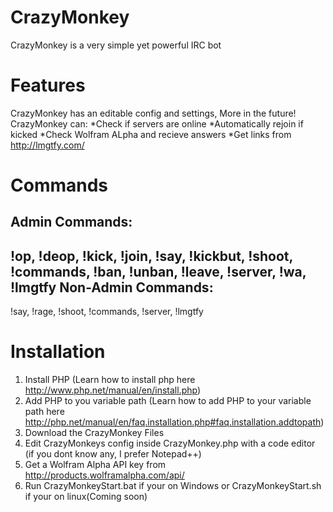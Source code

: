 CrazyMonkey
===========

CrazyMonkey is a very simple yet powerful IRC bot

Features
========
CrazyMonkey has an editable config and settings, More in the future!
CrazyMonkey can:
*Check if servers are online
*Automatically rejoin if kicked
*Check Wolfram ALpha and recieve answers
*Get links from http://lmgtfy.com/

Commands
========
Admin Commands:
---------------
!op, !deop, !kick, !join, !say, !kickbut, !shoot, !commands, !ban, !unban, !leave, !server, !wa, !lmgtfy
Non-Admin Commands:
-------------------
!say, !rage, !shoot, !commands, !server, !lmgtfy

Installation
============
1. Install PHP (Learn how to install php here http://www.php.net/manual/en/install.php)
2. Add PHP to you variable path (Learn how to add PHP to your variable path here http://php.net/manual/en/faq.installation.php#faq.installation.addtopath)
3. Download the CrazyMonkey Files
4. Edit CrazyMonkeys config inside CrazyMonkey.php with a code editor (if you dont know any, I prefer Notepad++)
5. Get a Wolfram Alpha API key from http://products.wolframalpha.com/api/
6. Run CrazyMonkeyStart.bat if your on Windows or CrazyMonkeyStart.sh if your on linux(Coming soon)
